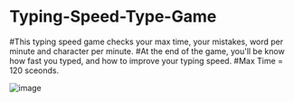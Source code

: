 # Typing-Speed-Type-Game
#This typing speed game checks your max time, your mistakes, word per minute and character per minute.
#At the end of the game, you'll be know how fast you typed, and how to improve your typing speed.
#Max Time = 120 sceonds.















![image](https://user-images.githubusercontent.com/88440439/174195032-9651dd0e-9b3d-4dcd-b46a-7fdf0a1a7218.png)


